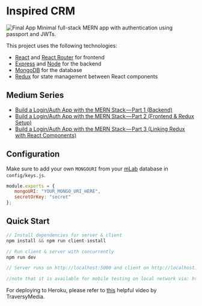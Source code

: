 # Inspired CRM

![Final App](https://i.postimg.cc/tybZb8dL/final-MERNAuth.gif)
Minimal full-stack MERN app with authentication using passport and JWTs.

This project uses the following technologies:

-  [React](https://reactjs.org) and [React Router](https://reacttraining.com/react-router/) for frontend
-  [Express](http://expressjs.com/) and [Node](https://nodejs.org/en/) for the backend
-  [MongoDB](https://www.mongodb.com/) for the database
-  [Redux](https://redux.js.org/basics/usagewithreact) for state management between React components

## Medium Series

-  [Build a Login/Auth App with the MERN Stack — Part 1 (Backend)](https://blog.bitsrc.io/build-a-login-auth-app-with-mern-stack-part-1-c405048e3669)
-  [Build a Login/Auth App with the MERN Stack — Part 2 (Frontend & Redux Setup)](https://blog.bitsrc.io/build-a-login-auth-app-with-mern-stack-part-2-frontend-6eac4e38ee82)
-  [Build a Login/Auth App with the MERN Stack — Part 3 (Linking Redux with React Components)](https://blog.bitsrc.io/build-a-login-auth-app-with-the-mern-stack-part-3-react-components-88190f8db718)

## Configuration

Make sure to add your own `MONGOURI` from your [mLab](http://mlab.com) database in `config/keys.js`.

```javascript
module.exports = {
   mongoURI: "YOUR_MONGO_URI_HERE",
   secretOrKey: "secret"
};
```

## Quick Start

```javascript
// Install dependencies for server & client
npm install && npm run client-install

// Run client & server with concurrently
npm run dev

// Server runs on http://localhost:5000 and client on http://localhost:3000

//note that it is available for mobile testing on local network via: http://<YOUR IP>:3000/
```

For deploying to Heroku, please refer to [this](https://www.youtube.com/watch?v=71wSzpLyW9k) helpful video by TraversyMedia.
